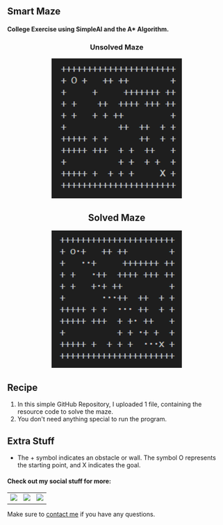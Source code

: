 ## Smart Maze

#### College Exercise using SimpleAI and the A* Algorithm.

<h3 align="center">Unsolved Maze</h3>
<p align="center"> <img src = "/Extra_Stuff/maze_unsolved.png" width = 300> </p>

<h2 align="center">Solved Maze</h3>
<p align="center"> <img src = "/Extra_Stuff/maze_solved.png" width = 300> </p>

<h2 align="left">Recipe</h2>

1. In this simple GitHub Repository, I uploaded 1 file, containing the resource code to solve the maze.
2. You don't need anything special to run the program.

<h2 align="left">Extra Stuff</h3>

- The + symbol indicates an obstacle or wall. The symbol O represents the starting point, and X indicates the goal.


#### Check out my social stuff for more:


<table>
    <tbody>
        <tr>
            </a></td>
            <td><a href="https://www.linkedin.com/in/hibrantapia/">
            <img height="50" src="https://www.vectorlogo.zone/logos/linkedin/linkedin-ar21.svg" />
            </a></td>
            <td><a href="https://twitter.com/HibranTapia">
            <img height="50" src="https://www.vectorlogo.zone/logos/twitter/twitter-ar21.svg" />
            </a></td>
            <td><a href="https://medium.com/@hibrantapia">
            <img height="50" src="https://www.vectorlogo.zone/logos/medium/medium-ar21.svg" />
            </a></td>
        </tr>
    </tbody>
</table>

Make sure to [contact me](https://github.com/hibrantapia) if you have any questions.

